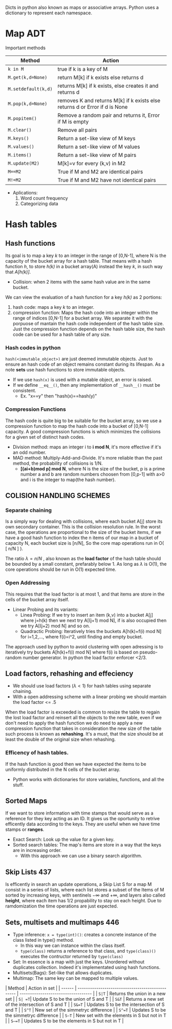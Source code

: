 Dicts in python also known as maps or associative arrays. Python uses a dictionary
to represent each namespace.

# Map ADT

Important methods

| Method              | Action                                                                      |
| ------------------- | --------------------------------------------------------------------------- |
| `k in M`            | true if k is a key of M                                                     |
| `M.get(k,d=None)`   | return M[k] if k exists else returns d                                      |
| `M.setdefault(k,d)` | returns M[k] if k exists, else creates it and returns d                     |
| `M.pop(k,d=None)`   | removes K and returns M[k] if k exists else returns d or Error if d is None |
| `M.popitem()`       | Remove a random pair and returns it, Error if M is empty                    |
| `M.clear()`         | Remove all pairs                                                            |
| `M.keys()`          | Return a set-like view of M keys                                            |
| `M.values()`        | Return a set-like view of M values                                          |
| `M.items()`         | Return a set-like view of M pairs                                           |
| `M.update(M2)`      | M[k]=v for every (k,v) in M2                                                |
| `M==M2`             | True if M and M2 are identical pairs                                        |
| `M!=M2`             | True if M and M2 have not identical pairs                                   |

- Aplications:
  1. Word count frequency
  2. Categorizing data

# Hash tables

## Hash functions

Its goal is to map a key _k_ to an integer in the range of [0,N-1], where N is the capacity of the bucket array for a hash table.
That means with a hash function _h_, to store _h(k)_ in a bucket array(A) instead the key _k_,
in such way that _A[h(k)]_.

- Collision: when 2 items with the same hash value are in the same bucket.

We can view the evaluation of a hash function for a key _h(k)_ as 2 portions:

1. hash code: maps a key _k_ to an integer.
2. compression function: Maps the hash code into an integer within the range of indices [0,N-1] for a bucket array.
   We separate it with the porpuose of mantain the hash code independent of the hash table size.
   Just the compression function depends on the hash table size, the hash code can be used for
   a hash table of any size.

### Hash codes in python

`hash(<immutable_object>)` are just deemed immutable objects.
Just to ensure an hash code of an object
remains constant during its lifespan. As a
note **sets** use hash functions to store immutable
objects.

- If we use `hash(x)` is used with a mutable object, an error is raised.
- If we define `__eq__()`, then any implementation of `__hash__()` must be consistent.
  - Ex. "x==y" then "hash(x)==hash(y)"

### Compression Functions

The hash code is quite big to be suitable
for the bucket array, so we use a compression
function to map the hash code into a bucket
of [0,N-1] capacity. A good compression
functions is which minimizes the collisions
for a given set of distinct hash codes.

- Division method: maps an integer i to **i mod N**, it's more effective if it's an odd number.
- MAD method: Multiply-Add-and-Divide. It's more reliable than the past method, the probability of collisions is 1/N.
  - **[(ai+b)mod p] mod N**, where N is the size of the bucket, p is a prime number a and b are random numbers choosen from [0,p-1] with a>0 and i is the integer to map(the hash number).

## COLISION HANDLING SCHEMES

### Separate chaining

Is a simply way for dealing with collisions, where each bucket
A[j] store its own secondary container. This is the collision
resolution rule. In the worst case, the operations are proportional
to the size of the bucket items, if we have a good hash function
to index the n items of our map in a bucket of capacity N, each
bucket size is [n/N], So the core map operations run in O( [ n/N ] ).

The ratio $\lambda=n/N$ , also known as the **load factor** of the
hash table should be bounded by a small constant, prefarably below 1.
As long as $\lambda$ is O(1), the core operations should be run in O(1)
expected time.

### Open Addressing

This requires that the load factor is at most 1, and that items
are store in the cells of the bucket array itself.

- Linear Probing and its variants:
  - Linea Probing: If we try to insert an item (k,v) into a bucket A[j] where j=h(k) then we next try A[(j+1) mod N], if is also occupied then we try A[(j+2) mod N] and so on.
  - Quadractic Probing: Iteratively tries the buckets A[h(k)+f(i) mod N] for i=1,2,..., where f(i)=i^2, until finding and empty bucket.

The approach used by python to avoid clustering with open adressing
is to iteratively try buckets A[h(k)+f(i) mod N] where f(i) is
based on pseudo-random number generator. In python the load factor
enforcer <2/3.

## Load factors, rehashing and effeciency

- We should use load factors ($\lambda<1$) for hash tables using separate chaining.
- With a open addressing scheme with a linear probing we should mantain the load factor <= .5

When the load factor is exceeded is common to resize the table
to regain the lost load factor and reinsert all the objects
to the new table, even if we don't need to apply the hash function
we do need to apply a new compression function that takes in consideration
the new size of the table such process is known as **rehashing**.
It's a must, that the size should be at least the double of the original size when
rehashing.

### Efficency of hash tables.

If the hash function is good then we have expected the items to be
uniformly distributed in the N cells of the bucket array.

- Python works with dictionaries for store variables, functions, and all the stuff.

## Sorted Maps

If we want to store information with time stamps that would serve as a
reference for they key acting as an ID. It gives us the oportunity to
retrive efficently data according to the keys. They are useful when we
have time stamps or **ranges**.

- Exact Search: Look up the value for a given key.
- Sorted search tables: The map's items are store in a way that the keys are in increasing order.
  - With this approach we can use a binary search algorithm.

## Skip Lists 437

Is efficently in search an update operations, a Skip List S for a map M
consist in a series of lists, where each list stores a subset of the Items
of M sorted by increasing keys, with sentinels $-\infty$ and $+\infty$, and
layers also called **height**, where each item has 1/2 propability to stay on each
height. Due to ramdomization the time operations are just expected.

## Sets, multisets and multimaps 446

- Type inference: `x = type(int)()`: creates a concrete instance of the class listed in type() method.
  - In this way we can instance within the class itself.
  - `type(class)` returns a reference to that class, and `type(class)()` executes the contructor returned by `type(class)`
- Set: In essence is a map with just the keys. Unordered without duplicates collection. Indeed it's implementated using hash functions.
- Multisets(Bags): Set-like that allows duplicates.
- Multimap: The same key can be mapped to multiple values.

| Method | Action in set                                    |
| ------ | ------------------------------------------------ | ----------------------------------- |
| `S|T`  | Returns the union in a new set      |
| `S| =T`| Update S to be the union of S and T |
| `S&T`  | Returns a new set of the intersection of S and T |
| `S&=T` | Updates S to be the intersection of S and T      |
| `S^T`  | New set of the simmetryc difference              |
| `S^=T` | Updates S to be the simmetryc difference         |
| `S–T`  | New set with the elements in S but not in T      |
| `S–=T` | Updates S to be the elements in S but not in T   |
